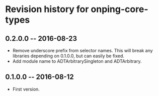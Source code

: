 # Revision history for onping-core-types

## 0.2.0.0  -- 2016-08-23

* Remove underscore prefix from selector names. This will break any libraries depending on 0.1.0.0, but can easily be fixed.
* Add module name to ADTArbitrarySingleton and ADTArbitrary.

## 0.1.0.0  -- 2016-08-12

* First version.
